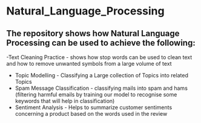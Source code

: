 # Natural_Language_Processing
## The repository shows how Natural Language Processing can be used to achieve the following:

-Text Cleaning Practice - shows how stop words can be used to clean text and how to remove unwanted symbols from a large volume of text
- Topic Modelling - Classifying a Large collection of Topics into related Topics
- Spam Message Classification - classifying mails into spam and hams (filtering harmful emails by training our model to recognise some keywords that will help in classification)
- Sentiment Analysis - Helps to summarize customer sentiments concerning a product based on the words used in the review

